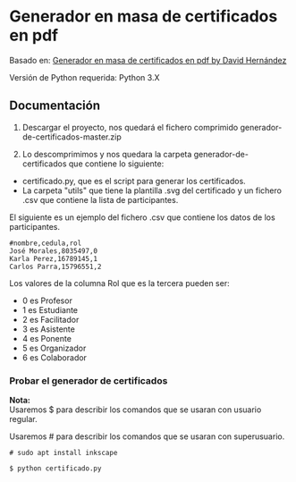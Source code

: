 ﻿# Generador en masa de certificados en pdf

Basado en: [Generador en masa de certificados en pdf by David Hernández](https://github.com/davidhdz/generador-de-certificados)

Versión de Python requerida: Python 3.X

## Documentación

1) Descargar el proyecto, nos quedará el fichero comprimido generador-de-certificados-master.zip

2) Lo descomprimimos y nos quedara la carpeta generador-de-certificados que contiene lo siguiente:

- certificado.py, que es el script para generar los certificados.
- La carpeta "utils" que tiene la plantilla .svg del certificado y un fichero .csv que contiene la lista de participantes.

El siguiente es un ejemplo del fichero .csv que contiene los datos de los participantes.
```
#nombre,cedula,rol
José Morales,8035497,0
Karla Perez,16789145,1
Carlos Parra,15796551,2
```
Los valores de la columna Rol que es la tercera pueden ser:

* 0 es Profesor
* 1 es Estudiante
* 2 es Facilitador
* 3 es Asistente
* 4 es Ponente
* 5 es Organizador
* 6 es Colaborador

### Probar el generador de certificados

<b>Nota:</b>
<br />
Usaremos $ para describir los comandos que se usaran con usuario regular.

Usaremos # para describir los comandos que se usaran con superusuario. 

```
# sudo apt install inkscape

$ python certificado.py
```
